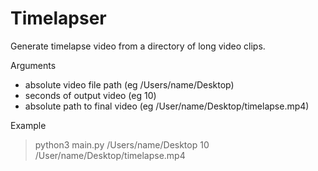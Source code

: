# Timelapser

Generate timelapse video from a directory of long video clips.

Arguments

- absolute video file path (eg /Users/name/Desktop)
- seconds of output video (eg 10)
- absolute path to final video (eg /User/name/Desktop/timelapse.mp4)

Example

> python3 main.py /Users/name/Desktop 10 /User/name/Desktop/timelapse.mp4
